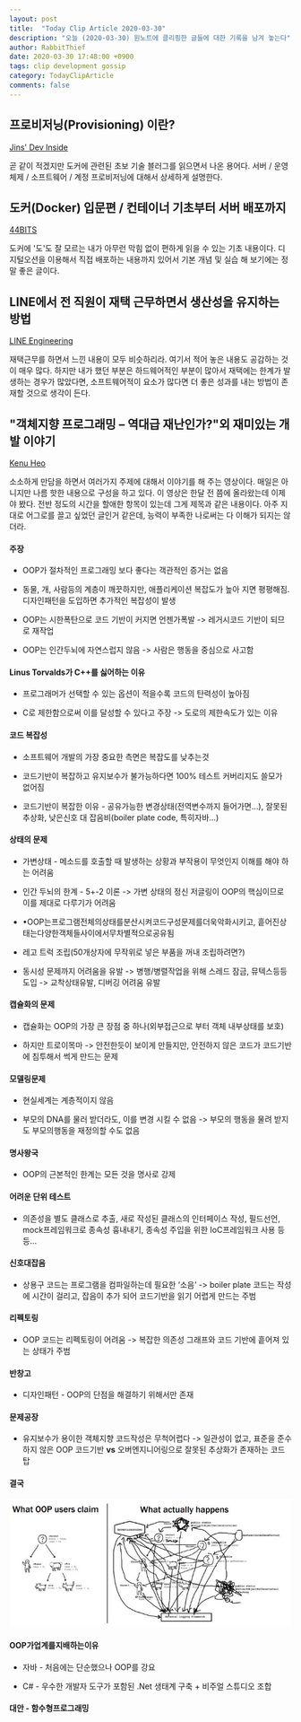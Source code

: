 ```yaml
---
layout: post
title:  "Today Clip Article 2020-03-30"
description: "오늘 (2020-03-30) 원노트에 클리핑한 글들에 대한 기록을 남겨 놓는다"
author: RabbitThief
date: 2020-03-30 17:48:00 +0900
tags: clip development gossip 
category: TodayClipArticle
comments: false
---	
```



## 프로비저닝(Provisioning) 이란?

[Jins' Dev Inside](https://jins-dev.tistory.com/entry/%ED%94%84%EB%A1%9C%EB%B9%84%EC%A0%80%EB%8B%9DProvisioning-%EC%9D%B4%EB%9E%80)

곧 같이 적겠지만 도커에 관련된 초보 기술 블러그를 읽으면서 나온 용어다.  서버 / 운영체제 / 소프트웨어 / 계정 프로비저닝에 대해서 상세하게 설명한다.



## 도커(Docker) 입문편 / 컨테이너 기초부터 서버 배포까지

[44BITS](https://www.44bits.io/ko/post/easy-deploy-with-docker)

도커에 '도'도 잘 모르는 내가 아무런 막힘 없이 편하게 읽을 수 있는 기초 내용이다.  디지털오션을 이용해서 직접 배포하는 내용까지 있어서 기본 개념 및 실습 해 보기에는 정말 좋은 글이다. 



## LINE에서 전 직원이 재택 근무하면서 생산성을 유지하는 방법

[LINE Engineering](https://engineering.linecorp.com/ko/blog/how-liners-keep-productive-while-working-at-home/)

재택근무를 하면서 느낀 내용이 모두 비슷하리라.  여기서 적어 놓은 내용도 공감하는 것이 매우 많다.  하지만 내가 했던 부분은 하드웨어적인 부분이 많아서 재택에는 한계가 발생하는 경우가 많았다면, 소프트웨어적이 요소가 많다면 더 좋은 성과를 내는 방법이 존재할 것으로 생각이 든다. 



## "객체지향 프로그래밍 – 역대급 재난인가?"외 재미있는 개발 이야기

[Kenu Heo](https://www.youtube.com/watch?v=Htz33OAhYvo&t=6s)

소소하게 만담을 하면서 여러가지 주제에 대해서 이야기를 해 주는 영상이다.  매일은 아니지만 나름 핫한 내용으로 구성을 하고 있다.  이 영상은 한달 전 쯤에 올라왔는데 이제야 봤다.  전반 정도의 시간을 할애한 항목이 있는데 그게 제목과 같은 내용이다.  아주 지대로 어그로를 끌고 싶었던 글인거 같은데, 능력이 부족한 나로써는 다 이해가 되지는 않더라. 

#### 주장

- OOP가 절차적인 프로그래밍 보다 좋다는 객관적인 증거는 없음

- 동물, 개, 사람등의 계층이 깨끗하지만, 애플리케이션 복잡도가 높아 지면 평평해짐.  디자인패턴을 도입하면 추가적인 복잡성이 발생

- OOP는 시한폭탄으로 코드 기반이 커지면 언젠가폭발 -> 레거시코드 기반이 되므로 재작업

- OOP는 인간두뇌에 자연스럽지 않음 -> 사람은 행동을 중심으로 사고함

#### Linus Torvalds가 C++를 싫어하는 이유

- 프로그래머가 선택할 수 있는 옵션이 적을수록 코드의 탄력성이 높아짐

- C로 제한함으로써 이를 달성할 수 있다고 주장 -> 도로의 제한속도가 있는 이유

#### 코드 복잡성

- 소프트웨어 개발의 가장 중요한 측면은 복잡도를 낮추는것

- 코드기반이 복잡하고 유지보수가 불가능하다면 100% 테스트 커버리지도 쓸모가 없어짐

- 코드기반이 복잡한 이유 - 공유가능한 변경상태(전역변수까지 들어가면…), 잘못된 추상화, 낮은신호 대 잡음비(boiler plate code, 특히자바…)

#### 상태의 문제

- 가변상태 - 메소드를 호출할 때 발생하는 상황과 부작용이 무엇인지 이해를 해야 하는 어려움

- 인간 두뇌의 한계 - 5+-2 이론 -> 가변 상태의 정신 저글링이 OOP의 핵심이므로 이를 제대로 다루기가 어려움

- •OOP는프로그램전체의상태를분산시켜코드구성문제를더욱악화시키고, 흩어진상태는다양한객체들사이에서무차별적으로공유됨

- 레고 트럭 조립(50개상자에 무작위로 넣은 부품을 꺼내 조립하려면?)

- 동시성 문제까지 어려움을 유발 -> 병행/병렬작업을 위해 스레드 잠금, 뮤텍스등등 도입 -> 교착상태유발, 디버깅 어려움 유발

#### 캡슐화의 문제

- 캡슐화는 OOP의 가장 큰 장점 중 하나(외부접근으로 부터 객체 내부상태를 보호)

- 하지만 트로이목마 -> 안전한듯이 보이게 만들지만, 안전하지 않은 코드가 코드기반에 침투해서 썩게 만드는 문제

#### 모델링문제

- 현실세계는 계층적이지 않음

- 부모의 DNA를 물러 받더라도, 이를 변경 시킬 수 없음 -> 부모의 행동을 물려 받지도 부모의행동을 재정의할 수도 없음

#### 명사왕국

- OOP의 근본적인 한계는 모든 것을 명사로 강제

#### 어려운 단위 테스트

- 의존성을 별도 클래스로 추출, 새로 작성된 클래스의 인터페이스 작성, 필드선언, mock프레임워크로 종속성 흉내내기, 종속성 주입을 위한 IoC프레임워크 사용 등등…

#### 신호대잡음

- 상용구 코드는 프로그램을 컴파일하는데 필요한 ‘소음’ -> boiler plate 코드는 작성에 시간이 걸리고, 잡음이 추가 되어 코드기반을 읽기 어렵게 만드는 주범

#### 리펙토링

- OOP 코드는 리펙토링이 어려움 -> 복잡한 의존성 그래프와 코드 기반에 흩어져 있는 상태가 주범

#### 반창고

- 디자인패턴 - OOP의 단점을 해결하기 위해서만 존재

#### 문제공장

- 유지보수가 용이한 객체지향 코드작성은 무척어렵다 -> 일관성이 없고, 표준을 준수하지 않은 OOP 코드기반 **vs** 오버엔지니어링으로 잘못된 추상화가 존재하는 코드 탑

#### 결국

![1](/assets/article_images/2020-03-30/1.png)

#### OOP가업계를지배하는이유

- 자바 - 처음에는 단순했으나 OOP를 강요

- C# - 우수한 개발자 도구가 포함된 .Net 생태계 구축 + 비주얼 스튜디오 조합

#### 대안 - 함수형프로그래밍

